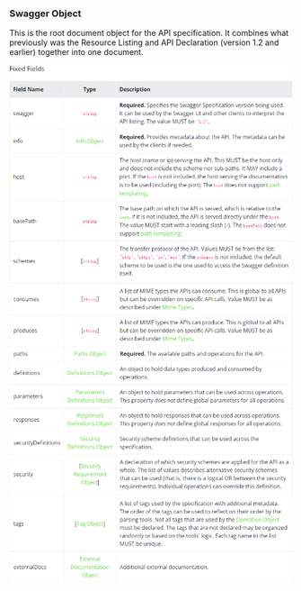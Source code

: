 ### Swagger Object

This is the root document object for the API specification. It combines what previously was the Resource Listing and API Declaration (version 1.2 and earlier) together into one document.

![img](./pics/SwaggerRootFields.png)
![img2](./pics/SwaggerRootFields2.png)
![img3](./pics/SwaggerRootFields3.png)
